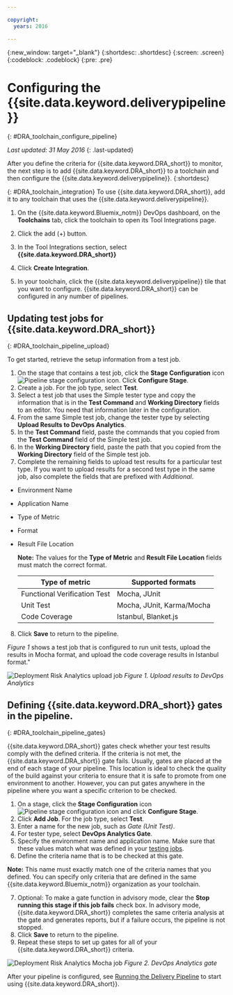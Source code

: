```yaml
---

copyright:
  years: 2016

---
```


{:new_window: target="_blank"}
{:shortdesc: .shortdesc}
{:screen: .screen}
{:codeblock: .codeblock}
{:pre: .pre}

# Configuring the {{site.data.keyword.deliverypipeline}}
{: #DRA_toolchain_configure_pipeline}

*Last updated: 31 May 2016*
{: .last-updated}

After you define the criteria for {{site.data.keyword.DRA_short}} to monitor, the next step is to add {{site.data.keyword.DRA_short}} to a toolchain and then configure the {{site.data.keyword.deliverypipeline}}.
{:shortdesc}


{: #DRA_toolchain_integration}
To use {{site.data.keyword.DRA_short}}, add it to any toolchain that uses the {{site.data.keyword.deliverypipeline}}.

1. On the {{site.data.keyword.Bluemix_notm}} DevOps dashboard, on the **Toolchains** tab, click the toolchain to open its Tool Integrations page.

2. Click the add (+) button.

3. In the Tool Integrations section, select **{{site.data.keyword.DRA_short}}**

4. Click **Create Integration**.

5. In your toolchain, click the {{site.data.keyword.deliverypipeline}} tile that you want to configure.  {{site.data.keyword.DRA_short}} can be configured in any number of pipelines.


## Updating test jobs for {{site.data.keyword.DRA_short}}
{: #DRA_toolchain_pipeline_upload}

To get started, retrieve the setup information from a test job.

1. On the stage that contains a test job, click the **Stage Configuration** icon ![Pipeline stage configuration icon](images/pipeline-stage-configuration-icon.png). Click **Configure Stage**. 
2. Create a job. For the job type, select **Test**. 
3. Select a test job that uses the Simple tester type and copy the information that is in the **Test Command** and **Working Directory** fields to an editor. You need that information later in the configuration.
4. From the same Simple test job, change the tester type by selecting **Upload Results to DevOps Analytics**.
5. In the **Test Command** field, paste the commands that you copied from the **Test Command** field of the Simple test job.
6. In the **Working Directory** field, paste the path that you copied from the **Working Directory** field of the Simple test job.
7. Complete the remaining fields to upload test results for a particular test type. If you want to upload results for a second test type in the same job, also complete the fields that are prefixed with *Additional*.

 * Environment Name
 * Application Name
 * Type of Metric
 * Format
 * Result File Location
 
   **Note:** The values for the **Type of Metric** and **Result File Location** fields must match the correct format.

   | Type of metric | Supported formats |
   |----------------|-------------------|
   | Functional Verification Test | Mocha, JUnit |
   | Unit Test | Mocha, JUnit, Karma/Mocha |
   | Code Coverage | Istanbul, Blanket.js |

8. Click **Save** to return to the pipeline.

*Figure 1* shows a test job that is configured to run unit tests, upload the results in Mocha format, and upload the code coverage results in Istanbul format."

![Deployment Risk Analytics upload job](images/DRA_upload_job.png)
*Figure 1. Upload results to DevOps Analytics*

## Defining {{site.data.keyword.DRA_short}} gates in the pipeline.
{: #DRA_toolchain_pipeline_gates}

{{site.data.keyword.DRA_short}} gates check whether your test results comply with the defined criteria. If the criteria is not met, the {{site.data.keyword.DRA_short}} gate fails.  Usually, gates are placed at the end of each stage of your pipeline. This location is ideal to check the quality of the build against your criteria to ensure that it is safe to promote from one environment to another. However, you can put gates anywhere in the pipeline where you want a specific criterion to be checked.

1. On a stage, click the **Stage Configuration** icon ![Pipeline stage configuration icon](images/pipeline-stage-configuration-icon.png) and click **Configure Stage**.
2. Click **Add Job**. For the job type, select **Test**.
3. Enter a name for the new job, such as *Gate (Unit Test)*.
4. For tester type, select **DevOps Analytics Gate**.
5. Specify the environment name and application name. Make sure that these values match what was defined in your [testing jobs](#DRA_toolchain_pipeline_upload).
6. Define the criteria name that is to be checked at this gate.

 **Note:** This name must exactly match one of the criteria names that you defined. You can specify only criteria that are defined in the same {{site.data.keyword.Bluemix_notm}} organization as your toolchain. 

7. Optional: To make a gate function in advisory mode, clear the **Stop running this stage if this job fails** check box. In advisory mode, {{site.data.keyword.DRA_short}} completes the same criteria analysis at the gate and generates reports, but if a failure occurs, the pipeline is not stopped.
8. Click **Save** to return to the pipeline.
9. Repeat these steps to set up gates for all of your {{site.data.keyword.DRA_short}} criteria.

![Deployment Risk Analytics Mocha job](images/DRA_gate_job.png)
*Figure 2. DevOps Analytics gate*

After your pipeline is configured, see [Running the Delivery Pipeline](./pipeline_decision_reports.html#DRA_toolchain_reports) to start using {{site.data.keyword.DRA_short}}.
